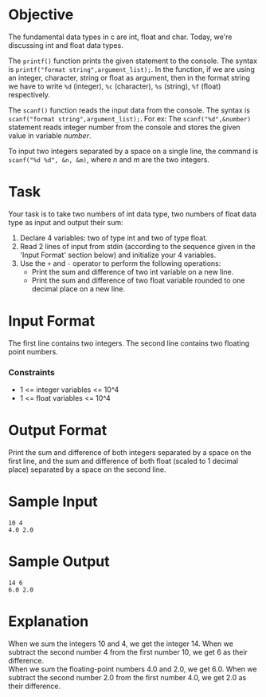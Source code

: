 # Objective
The fundamental data types in c are int, float and char. Today, we're discussing int and float data types.

The `printf()` function prints the given statement to the console. The syntax is `printf("format string",argument_list);`. In the function, if we are using an integer, character, string or float as argument, then in the format string we have to write `%d` (integer), `%c` (character), `%s` (string), `%f` (float) respectively.

The `scanf()` function reads the input data from the console. The syntax is `scanf("format string",argument_list);`. For ex: The `scanf("%d",&number)` statement reads integer number from the console and stores the given value in variable *number*.

To input two integers separated by a space on a single line, the command is `scanf("%d %d", &n, &m)`, where *n* and *m* are the two integers.

# Task
Your task is to take two numbers of int data type, two numbers of float data type as input and output their sum:

1. Declare 4 variables: two of type int and two of type float.
2. Read 2 lines of input from stdin (according to the sequence given in the 'Input Format' section below) and initialize your 4 variables.
3. Use the `+` and `-` operator to perform the following operations:
    * Print the sum and difference of two int variable on a new line.
    * Print the sum and difference of two float variable rounded to one decimal place on a new line.

# Input Format
The first line contains two integers.
The second line contains two floating point numbers.
### Constraints
* 1 <= integer variables <= 10^4
* 1 <= float variables <= 10^4

# Output Format
Print the sum and difference of both integers separated by a space on the first line, and the sum and difference of both float (scaled to 1 decimal place) separated by a space on the second line.

# Sample Input
```
10 4
4.0 2.0
```

# Sample Output
```
14 6
6.0 2.0
```

# Explanation
When we sum the integers 10 and 4, we get the integer 14. When we subtract the second number 4 from the first number 10, we get 6 as their difference.  
When we sum the floating-point numbers 4.0 and 2.0, we get 6.0. When we subtract the second number 2.0 from the first number 4.0, we get 2.0 as their difference.
